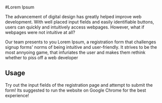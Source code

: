 #Lorem Ipsum

The advancement of digital design has greatly helped improve web development. With well placed input fields and easily identifiable buttons, users can quickly and intuitively access webpages. However, what if webpages were not intuitive at all? 


Our team presents to you Lorem Ipsum, a registration form that challenges signup forms' norms of being intuitive and user-friendly. It strives to be the most annyoing game, that infuriates the user and makes them rethink whether to piss off a web developer

## Usage 
Try out the input fields of the registration page and attempt to submit the form! Its suggested to run the website on Google Chrome for the best experience!
